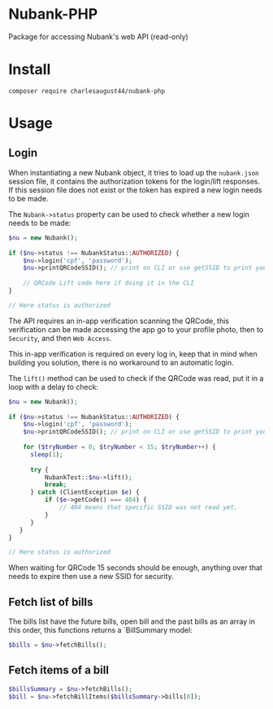# Nubank-PHP

Package for accessing Nubank's web API (read-only)

# Install

```
composer require charlesaugust44/nubank-php
```

# Usage

## Login
   When instantiating a new Nubank object, it tries to load up the `nubank.json` session file, it contains the authorization tokens for the login/lift responses.
   If this session file does not exist or the token has expired a new login needs to be made.

   The `Nubank->status` property can be used to check whether a new login needs to be made: 
```php
$nu = new Nubank();
 
if ($nu->status !== NubankStatus::AUTHORIZED) {
    $nu->login('cpf', 'password');
    $nu->printQRCodeSSID(); // print on CLI or use getSSID to print your own qrcode elsewhere
    
    // QRCode Lift code here if doing it in the CLI
}

// Here status is authorized

```

   The API requires an in-app verification scanning the QRCode, this verification can be made accessing the app go to your profile photo, then to `Security`, and then `Web Access`.

   This in-app verification is required on every log in, keep that in mind when building you solution, there is no workaround to an automatic login.

   The `lift()` method can be used to check if the QRCode was read, put it in a loop with a delay to check:

```php
$nu = new Nubank();
 
if ($nu->status !== NubankStatus::AUTHORIZED) {
    $nu->login('cpf', 'password');
    $nu->printQRCodeSSID(); // print on CLI or use getSSID to print your own qrcode elsewhere
    
    for ($tryNumber = 0; $tryNumber < 15; $tryNumber++) {
      sleep(1);
   
      try {
          NubankTest::$nu->lift();
          break;
      } catch (ClientException $e) {
          if ($e->getCode() === 404) {
              // 404 means that specific SSID was not read yet.
          }
      }
   }
}

// Here status is authorized

```

  When waiting for QRCode 15 seconds should be enough, anything over that needs to expire then use a new SSID for security. 
  
## Fetch list of bills

 The bills list have the future bills, open bill and the past bills as an array in this order, this functions returns a `BillSummary model:

```php
$bills = $nu->fetchBills();
```

## Fetch items of a bill

```php
$billsSummary = $nu->fetchBills();
$bill = $nu->fetchBillItems($billsSummary->bills[0]);
```
